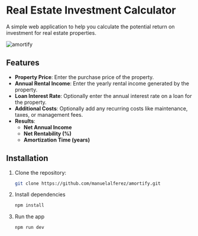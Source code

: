 # Real Estate Investment Calculator

A simple web application to help you calculate the potential return on investment for real estate properties.

![amortify](https://github.com/user-attachments/assets/7891b07a-3912-4e12-a0ad-291c2c8bdbfc)

## Features

- **Property Price**: Enter the purchase price of the property.
- **Annual Rental Income**: Enter the yearly rental income generated by the property.
- **Loan Interest Rate**: Optionally enter the annual interest rate on a loan for the property.
- **Additional Costs**: Optionally add any recurring costs like maintenance, taxes, or management fees.
- **Results**:
  - **Net Annual Income**
  - **Net Rentability (%)**
  - **Amortization Time (years)**

## Installation

1. Clone the repository:
   ```bash
   git clone https://github.com/manuelalferez/amortify.git
   ```
2. Install dependencies
   ```bash
   npm install
   ```
3. Run the app
   ```bash
   npm run dev
   ```

